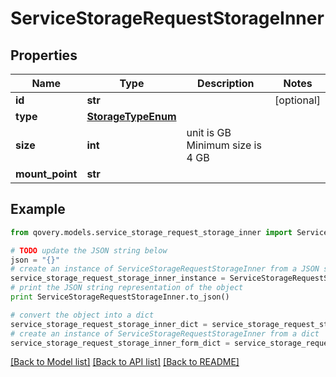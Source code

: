 # ServiceStorageRequestStorageInner


## Properties

Name | Type | Description | Notes
------------ | ------------- | ------------- | -------------
**id** | **str** |  | [optional] 
**type** | [**StorageTypeEnum**](StorageTypeEnum.md) |  | 
**size** | **int** | unit is GB Minimum size is 4 GB  | 
**mount_point** | **str** |  | 

## Example

```python
from qovery.models.service_storage_request_storage_inner import ServiceStorageRequestStorageInner

# TODO update the JSON string below
json = "{}"
# create an instance of ServiceStorageRequestStorageInner from a JSON string
service_storage_request_storage_inner_instance = ServiceStorageRequestStorageInner.from_json(json)
# print the JSON string representation of the object
print ServiceStorageRequestStorageInner.to_json()

# convert the object into a dict
service_storage_request_storage_inner_dict = service_storage_request_storage_inner_instance.to_dict()
# create an instance of ServiceStorageRequestStorageInner from a dict
service_storage_request_storage_inner_form_dict = service_storage_request_storage_inner.from_dict(service_storage_request_storage_inner_dict)
```
[[Back to Model list]](../README.md#documentation-for-models) [[Back to API list]](../README.md#documentation-for-api-endpoints) [[Back to README]](../README.md)


